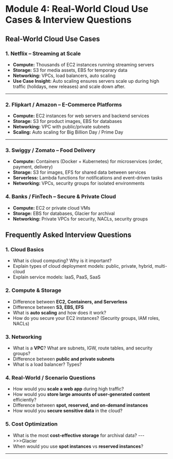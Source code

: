 

#  Module 4: Real-World Cloud Use Cases & Interview Questions  

##  Real-World Cloud Use Cases  

### 1. **Netflix** – Streaming at Scale  
- **Compute:** Thousands of EC2 instances running streaming servers  
- **Storage:** S3 for media assets, EBS for temporary data  
- **Networking:** VPCs, load balancers, auto scaling  
- **Use Case Insight:** Auto scaling ensures servers scale up during high traffic (holidays, new releases) and scale down after.  

---

### 2. **Flipkart / Amazon** – E-Commerce Platforms  
- **Compute:** EC2 instances for web servers and backend services  
- **Storage:** S3 for product images, EBS for databases  
- **Networking:** VPC with public/private subnets  
- **Scaling:** Auto scaling for Big Billion Day / Prime Day  


---

### 3. **Swiggy / Zomato** – Food Delivery  
- **Compute:** Containers (Docker + Kubernetes) for microservices (order, payment, delivery)  
- **Storage:** S3 for images, EFS for shared data between services  
- **Serverless:** Lambda functions for notifications and event-driven tasks  
- **Networking:** VPCs, security groups for isolated environments  


### 4. **Banks / FinTech** – Secure & Private Cloud  
- **Compute:** EC2 or private cloud VMs  
- **Storage:** EBS for databases, Glacier for archival  
- **Networking:** Private VPCs for security, NACLs, security groups  


##  Frequently Asked Interview Questions  

### 1. Cloud Basics  
- What is cloud computing? Why is it important?  
- Explain types of cloud deployment models: public, private, hybrid, multi-cloud  
- Explain service models: IaaS, PaaS, SaaS  

### 2. Compute & Storage  
- Difference between **EC2, Containers, and Serverless**  
- Difference between **S3, EBS, EFS**  
- What is **auto scaling** and how does it work?  
- How do you secure your EC2 instances? (Security groups, IAM roles, NACLs)  

### 3. Networking  
- What is a **VPC**? What are subnets, IGW, route tables, and security groups?  
- Difference between **public and private subnets**  
- What is a load balancer? Types?  

### 4. Real-World / Scenario Questions  
- How would you **scale a web app** during high traffic?  
- How would you **store large amounts of user-generated content** efficiently?  
- Difference between **spot, reserved, and on-demand instances**  
- How would you **secure sensitive data** in the cloud?  

### 5. Cost Optimization  
- What is the most **cost-effective storage** for archival data? --->>>Glacier  
- When would you use **spot instances** vs **reserved instances**?  

---


